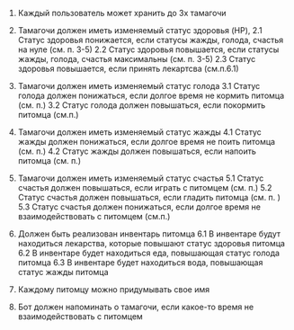 1. Каждый пользователь может хранить до 3х тамагочи

2. Тамагочи должен иметь изменяемый статус здоровья (HP), 
2.1 Статус здоровья понижается, если статусы жажды, голода, счастья на нуле (см. п. 3-5)
2.2 Статус здоровья повышается, если статусы жажды, голода, счастья максимальны (см. п. 3-5)
2.3 Статус здоровья повышается, если принять лекартсва (см.п.6.1)

3. Тамагочи должен иметь изменяемый статус голода
3.1 Статус голода должен понижаться, если долгое время не кормить питомца (см. п.)
3.2 Статус голода должен повышаться, если покормить питомца (см.п.)

4. Тамагочи должен иметь изменяемый статус жажды
4.1 Статус жажды должен понижаться, если долгое время не поить питомца (см. п.)
4.2 Статус жажды должен повышаться, если напоить питомца (см. п.)

5. Тамагочи должен иметь изменяемый статус счастья
5.1 Статус счастья должен повышаться, если играть с питомцем (см. п.)
5.2 Статус счастья должен повышаться, если гладить питомца (см. п. )
5.3 Статус счастья должен понижаться, если долгое время не взаимодействовать с питомцем (см.п.)

6. Должен быть реализован инвентарь питомца
6.1 В инвентаре будут находиться лекарства, которые повышают статус здоровья питомца
6.2 В инвентаре будет находиться еда, повышающая статус голода питомца
6.3 В инвентаре будет находиться вода, повышающая статус жажды питомца

7. Каждому питомцу можно придумывать свое имя
8. Бот должен напоминать о тамагочи, если какое-то время не взаимодействовать с питомцем